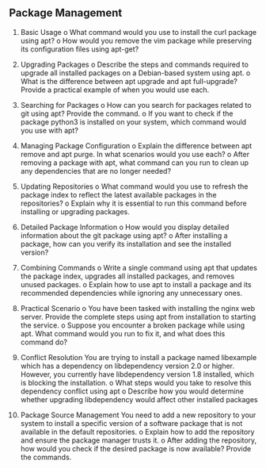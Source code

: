 ## Package Management

1. Basic Usage
o What command would you use to install the curl package using apt?
o How would you remove the vim package while preserving its configuration files 
using apt-get?

2. Upgrading Packages
o Describe the steps and commands required to upgrade all installed packages on a 
Debian-based system using apt.
o What is the difference between apt upgrade and apt full-upgrade? Provide a 
practical example of when you would use each.

3. Searching for Packages
o How can you search for packages related to git using apt? Provide the command.
o If you want to check if the package python3 is installed on your system, which 
command would you use with apt?

4. Managing Package Configuration
o Explain the difference between apt remove and apt purge. In what scenarios would 
you use each?
o After removing a package with apt, what command can you run to clean up any 
dependencies that are no longer needed?

5. Updating Repositories
o What command would you use to refresh the package index to reflect the latest 
available packages in the repositories?
o Explain why it is essential to run this command before installing or upgrading 
packages.

6. Detailed Package Information
o How would you display detailed information about the git package using apt?
o After installing a package, how can you verify its installation and see the installed 
version?

7. Combining Commands
o Write a single command using apt that updates the package index, upgrades all 
installed packages, and removes unused packages.
o Explain how to use apt to install a package and its recommended dependencies 
while ignoring any unnecessary ones.

8. Practical Scenario
o You have been tasked with installing the nginx web server. Provide the complete 
steps using apt from installation to starting the service.
o Suppose you encounter a broken package while using apt. What command would 
you run to fix it, and what does this command do?

9. Conflict Resolution
You are trying to install a package named libexample which has a dependency on 
libdependency version 2.0 or higher. However, you currently have libdependency version 
1.8 installed, which is blocking the installation.
o What steps would you take to resolve this dependency conflict using apt
o Describe how you would determine whether upgrading libdependency would affect 
other installed packages

10. Package Source Management
You need to add a new repository to your system to install a specific version of a software 
package that is not available in the default repositories.
o Explain how to add the repository and ensure the package manager trusts it.
o After adding the repository, how would you check if the desired package is now 
available? Provide the commands.

